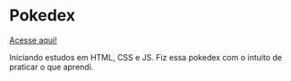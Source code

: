 # Pokedex
[Acesse aqui!](https://igoramf.github.io/Pokedex/)

Iniciando estudos em HTML, CSS e JS. Fiz essa pokedex com o intuito de praticar o que aprendi.
